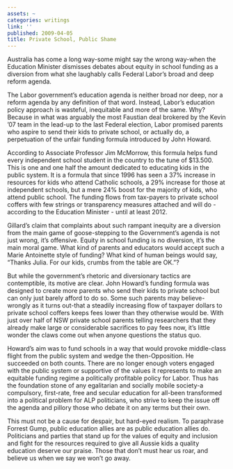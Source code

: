 ```yaml
---
assets: ~
categories: writings
link: ''
published: 2009-04-05
title: Private School, Public Shame
---
```

Australia has come a long way-some might say the wrong way-when the
Education Minister dismisses debates about equity in school funding as a
diversion from what she laughably calls Federal Labor’s broad and deep
reform agenda.

The Labor government’s education agenda is neither broad nor deep, nor a
reform agenda by any definition of that word. Instead, Labor’s education
policy approach is wasteful, inequitable and more of the same. Why?
Because in what was arguably the most Faustian deal brokered by the
Kevin ’07 team in the lead-up to the last Federal election, Labor
promised parents who aspire to send their kids to private school, or
actually do, a perpetuation of the unfair funding formula introduced by
John Howard.

According to Associate Professor Jim McMorrow, this formula helps fund
every independent school student in the country to the tune of $13.500.
This is one and one half the amount dedicated to educating kids in the
public system. It is a formula that since 1996 has seen a 37% increase
in resources for kids who attend Catholic schools, a 29% increase for
those at independent schools, but a mere 24% boost for the majority of
kids, who attend public school. The funding flows from tax-payers to
private school coffers with few strings or transparency measures
attached and will do - according to the Education Minister - until at
least 2012.

Gillard’s claim that complaints about such rampant inequity are a
diversion from the main game of goose-stepping to the Government’s
agenda is not just wrong, it’s offensive. Equity in school funding is no
diversion, it’s the main moral game. What kind of parents and educators
would accept such a Marie Antoinette style of funding? What kind of
human beings would say, “Thanks Julia. For our kids, crumbs from the
table are OK.”?

But while the government’s rhetoric and diversionary tactics are
contemptible, its motive are clear. John Howard’s funding formula was
designed to create more parents who send their kids to private school
but can only just barely afford to do so. Some such parents may
believe-wrongly as it turns out-that a steadily increasing flow of
taxpayer dollars to private school coffers keeps fees lower than they
otherwise would be. With just over half of NSW private school parents
telling researchers that they already make large or considerable
sacrifices to pay fees now, it’s little wonder the claws come out when
anyone questions the status quo.

Howard’s aim was to fund schools in a way that would provoke
middle-class flight from the public system and wedge the
then-Opposition. He succeeded on both counts. There are no longer enough
voters engaged with the public system or supportive of the values it
represents to make an equitable funding regime a politically profitable
policy for Labor. Thus has the foundation stone of any egalitarian and
socially mobile society-a compulsory, first-rate, free and secular
education for all-been transformed into a political problem for ALP
politicians, who strive to keep the issue off the agenda and pillory
those who debate it on any terms but their own.

This must not be a cause for despair, but hard-eyed realism. To
paraphrase Forrest Gump, public education allies are as public education
allies do. Politicians and parties that stand up for the values of
equity and inclusion and fight for the resources required to give all
Aussie kids a quality education deserve our praise. Those that don’t
must hear us roar, and believe us when we say we won’t go away.